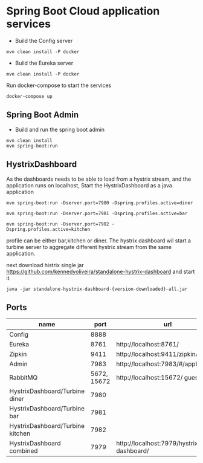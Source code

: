 # Spring Boot Cloud application services

- Build the Config server

```
mvn clean install -P docker
```

- Build the Eureka server

```
mvn clean install -P docker
```

Run docker-compose to start the services

```
docker-compose up
```

## Spring Boot Admin
- Build and run the spring boot admin
```
mvn clean install
mvn spring-boot:run
```

## HystrixDashboard

As the dashboards needs to be able to load from a hystrix stream, and the application runs on localhost, Start the HystrixDashboard as a java application

```
mvn spring-boot:run -Dserver.port=7980 -Dspring.profiles.active=diner

mvn spring-boot:run -Dserver.port=7981 -Dspring.profiles.active=bar

mvn spring-boot:run -Dserver.port=7982 -Dspring.profiles.active=kitchen
```

profile can be either bar,kitchen or diner. The hystrix dashboard wil start a turbine server to aggregate different hystrix stream from the same application.

next download histrix single jar https://github.com/kennedyoliveira/standalone-hystrix-dashboard and start it

```
java -jar standalone-hystrix-dashboard-{version-downloaded}-all.jar
```
## Ports
|name|port|url|
|----|----|---|
|Config|8888|
|Eureka|8761|http://localhost:8761/|
|Zipkin|9411|http://localhost:9411/zipkin/|
|Admin|7983|http://localhost:7983/#/applications|
|RabbitMQ|5672, 15672|http://localhost:15672/ guest/guest|
|HystrixDashboard/Turbine diner|7980|
|HystrixDashboard/Turbine bar|7981|
|HystrixDashboard/Turbine kitchen|7982|
|HystrixDashboard combined|7979|http://localhost:7979/hystrix-dashboard/|
